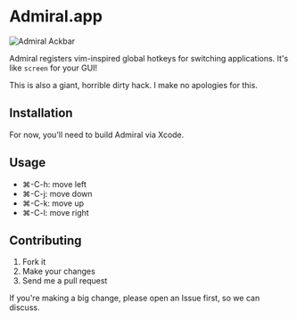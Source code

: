 # Admiral.app

![Admiral Ackbar](http://f.cl.ly/items/1h462Z1U3h3b182p033P/Image%202012.05.25%204:14:57%20PM.png)

Admiral registers vim-inspired global hotkeys for switching applications. It's
like `screen` for your GUI!

This is also a giant, horrible dirty hack. I make no apologies for this.

## Installation

For now, you'll need to build Admiral via Xcode.

## Usage

* &#8984;-C-h: move left
* &#8984;-C-j: move down
* &#8984;-C-k: move up
* &#8984;-C-l: move right

## Contributing

1. Fork it
2. Make your changes
3. Send me a pull request

If you're making a big change, please open an Issue first, so we can discuss.
